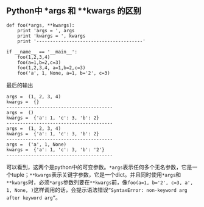 ##  Python中 *args 和 **kwargs 的区别
```
def foo(*args, **kwargs):
    print 'args = ', args
    print 'kwargs = ', kwargs
    print '---------------------------------------'

if __name__ == '__main__':
    foo(1,2,3,4)
    foo(a=1,b=2,c=3)
    foo(1,2,3,4, a=1,b=2,c=3)
    foo('a', 1, None, a=1, b='2', c=3)

```
最后的输出

```
args =  (1, 2, 3, 4) 
kwargs =  {} 
--------------------------------------- 
args =  () 
kwargs =  {'a': 1, 'c': 3, 'b': 2} 
--------------------------------------- 
args =  (1, 2, 3, 4) 
kwargs =  {'a': 1, 'c': 3, 'b': 2} 
--------------------------------------- 
args =  ('a', 1, None) 
kwargs =  {'a': 1, 'c': 3, 'b': '2'} 
---------------------------------------
```

可以看到，这两个是python中的可变参数。`*args`表示任何多个无名参数，它是一个tuple；`**kwargs`表示关键字参数，它是一个dict。并且同时使用`*args`和`**kwargs`时，必须`*args`参数列要在`**kwargs`前，像`foo(a=1, b='2', c=3, a', 1, None, )`这样调用的话，会提示语法错误`“SyntaxError: non-keyword arg after keyword arg”`。